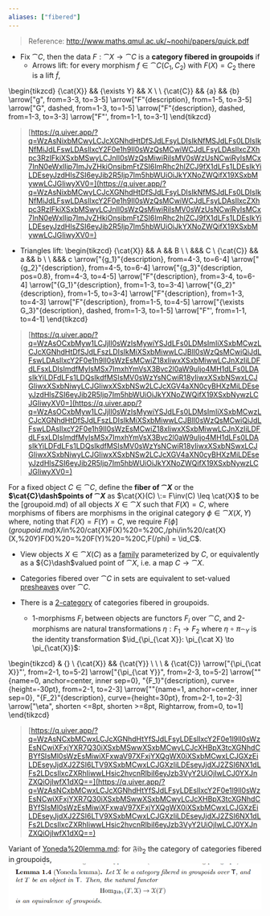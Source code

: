 ```yaml
---
aliases: ["fibered"]
---
```


> Reference: <http://www.maths.qmul.ac.uk/~noohi/papers/quick.pdf>

- Fix $\cat{C}$, then the data $F: \cat{X} \to \cat{C}$ is a **category fibered in groupoids** if 
	- Arrows lift: for every morphism $f\in \cat{C}(C_1, C_2)$ with $F(X) = C_2$ there is a lift $\tilde f$,

\begin{tikzcd}
	{\cat{X}} && {\exists Y} && X \\
	\\
	{\cat{C}} && {a} && {b}
	\arrow["g", from=3-3, to=3-5]
	\arrow["F"{description}, from=1-5, to=3-5]
	\arrow["G", dashed, from=1-3, to=1-5]
	\arrow["F"{description}, dashed, from=1-3, to=3-3]
	\arrow["F"', from=1-1, to=3-1]
\end{tikzcd}

  > [https://q.uiver.app/?q=WzAsNixbMCwyLCJcXGNhdHtDfSJdLFsyLDIsIkNfMSJdLFs0LDIsIkNfMiJdLFswLDAsIlxcY2F0e1h9Il0sWzQsMCwiWCJdLFsyLDAsIlxcZXhpc3RzIFkiXSxbMSwyLCJnIl0sWzQsMiwiRiIsMV0sWzUsNCwiRyIsMCx7InN0eWxlIjp7ImJvZHkiOnsibmFtZSI6ImRhc2hlZCJ9fX1dLFs1LDEsIkYiLDEseyJzdHlsZSI6eyJib2R5Ijp7Im5hbWUiOiJkYXNoZWQifX19XSxbMywwLCJGIiwyXV0=](https://q.uiver.app/?q=WzAsNixbMCwyLCJcXGNhdHtDfSJdLFsyLDIsIkNfMSJdLFs0LDIsIkNfMiJdLFswLDAsIlxcY2F0e1h9Il0sWzQsMCwiWCJdLFsyLDAsIlxcZXhpc3RzIFkiXSxbMSwyLCJnIl0sWzQsMiwiRiIsMV0sWzUsNCwiRyIsMCx7InN0eWxlIjp7ImJvZHkiOnsibmFtZSI6ImRhc2hlZCJ9fX1dLFs1LDEsIkYiLDEseyJzdHlsZSI6eyJib2R5Ijp7Im5hbWUiOiJkYXNoZWQifX19XSxbMywwLCJGIiwyXV0=)

  - Triangles lift: 
\begin{tikzcd}
	{\cat{X}} && A && B \\
	\\
	&&& C \\
	{\cat{C}} && a && b \\
	\\
	&&& c
	\arrow["{g_1}"{description}, from=4-3, to=6-4]
	\arrow["{g_2}"{description}, from=4-5, to=6-4]
	\arrow["{g_3}"{description, pos=0.8}, from=4-3, to=4-5]
	\arrow["F"{description}, from=3-4, to=6-4]
	\arrow["{G_1}"{description}, from=1-3, to=3-4]
	\arrow["{G_2}"{description}, from=1-5, to=3-4]
	\arrow["F"{description}, from=1-3, to=4-3]
	\arrow["F"{description}, from=1-5, to=4-5]
	\arrow["{\exists G_3}"{description}, dashed, from=1-3, to=1-5]
	\arrow["F"', from=1-1, to=4-1]
\end{tikzcd}

> [https://q.uiver.app/?q=WzAsOCxbMyw1LCJjIl0sWzIsMywiYSJdLFs0LDMsImIiXSxbMCwzLCJcXGNhdHtDfSJdLFszLDIsIkMiXSxbMiwwLCJBIl0sWzQsMCwiQiJdLFswLDAsIlxcY2F0e1h9Il0sWzEsMCwiZ18xIiwxXSxbMiwwLCJnXzIiLDFdLFsxLDIsImdfMyIsMSx7ImxhYmVsX3Bvc2l0aW9uIjo4MH1dLFs0LDAsIkYiLDFdLFs1LDQsIkdfMSIsMV0sWzYsNCwiR18yIiwxXSxbNSwxLCJGIiwxXSxbNiwyLCJGIiwxXSxbNSw2LCJcXGV4aXN0cyBHXzMiLDEseyJzdHlsZSI6eyJib2R5Ijp7Im5hbWUiOiJkYXNoZWQifX19XSxbNywzLCJGIiwyXV0=](https://q.uiver.app/?q=WzAsOCxbMyw1LCJjIl0sWzIsMywiYSJdLFs0LDMsImIiXSxbMCwzLCJcXGNhdHtDfSJdLFszLDIsIkMiXSxbMiwwLCJBIl0sWzQsMCwiQiJdLFswLDAsIlxcY2F0e1h9Il0sWzEsMCwiZ18xIiwxXSxbMiwwLCJnXzIiLDFdLFsxLDIsImdfMyIsMSx7ImxhYmVsX3Bvc2l0aW9uIjo4MH1dLFs0LDAsIkYiLDFdLFs1LDQsIkdfMSIsMV0sWzYsNCwiR18yIiwxXSxbNSwxLCJGIiwxXSxbNiwyLCJGIiwxXSxbNSw2LCJcXGV4aXN0cyBHXzMiLDEseyJzdHlsZSI6eyJib2R5Ijp7Im5hbWUiOiJkYXNoZWQifX19XSxbNywzLCJGIiwyXV0=)


For a fixed object $C\in \cat{C}$, define the **fiber of $\cat{X}$** or the **$\cat{C}\dash$points of $\cat{X}$** as $\cat{X}(C) \:= F\inv(C) \leq \cat{X}$ to be the [groupoid.md) of all objects $X\in \cat{X}$ such that $F(X) = C$, where morphisms of fibers are morphisms in the original category $\phi\in \cat{X}(X, Y)$ where, noting that $F(X) = F(Y) = C$, we require $F(\phi](groupoid.md)%20of%20all%20objects%20$X/in%20/cat{X}$%20such%20that%20$F(X)%20=%20C$,%20where%20morphisms%20of%20fibers%20are%20morphisms%20in%20the%20original%20category%20$/phi/in%20/cat{X}(X,%20Y)$%20where,%20noting%20that%20$F(X)%20=%20F(Y)%20=%20C$,%20we%20require%20$F(/phi) = \id_C$.

- View objects $X\in \cat{X}(C)$ as a [family](family) parameterized by $C$, or equivalently as a ${C}\dash$valued point of $\cat{X}$, i.e. a map $C\to \cat{X}$.

- Categories fibered over $\cat{C}$ in sets are equivalent to set-valued [presheaves](presheaves) over $\cat{C}$.


- There is a [2-category](2-category) of categories fibered in groupoids.

  - 1-morphisms $F_i$ between objects are functors $F_i$ over $\cat{C}$, and 2-morphisms are natural transformations $\eta: F_1 \to F_2$ where $\eta \circ \pi_{\cat Y}$ is the identity transformation $\id_{\pi_{\cat X}}: \pi_{\cat X} \to \pi_{\cat{X}}$:

\begin{tikzcd}
	& {} \\
	{\cat{X}} && {\cat{Y}} \\
	\\
	\\
	& {\cat{C}}
	\arrow["{\pi_{\cat X}}"', from=2-1, to=5-2]
	\arrow["{\pi_{\cat Y}}", from=2-3, to=5-2]
	\arrow[""{name=0, anchor=center, inner sep=0}, "{F_1}"{description}, curve={height=-30pt}, from=2-1, to=2-3]
	\arrow[""{name=1, anchor=center, inner sep=0}, "{F_2}"{description}, curve={height=30pt}, from=2-1, to=2-3]
	\arrow["\eta", shorten <=8pt, shorten >=8pt, Rightarrow, from=0, to=1]
\end{tikzcd}

> [https://q.uiver.app/?q=WzAsNCxbMCwxLCJcXGNhdHtYfSJdLFsyLDEsIlxcY2F0e1l9Il0sWzEsNCwiXFxjYXR7Q30iXSxbMSwwXSxbMCwyLCJcXHBpX3tcXGNhdCBYfSIsMl0sWzEsMiwiXFxwaV97XFxjYXQgWX0iXSxbMCwxLCJGXzEiLDEseyJjdXJ2ZSI6LTV9XSxbMCwxLCJGXzIiLDEseyJjdXJ2ZSI6NX1dLFs2LDcsIlxcZXRhIiwwLHsic2hvcnRlbiI6eyJzb3VyY2UiOjIwLCJ0YXJnZXQiOjIwfX1dXQ==](https://q.uiver.app/?q=WzAsNCxbMCwxLCJcXGNhdHtYfSJdLFsyLDEsIlxcY2F0e1l9Il0sWzEsNCwiXFxjYXR7Q30iXSxbMSwwXSxbMCwyLCJcXHBpX3tcXGNhdCBYfSIsMl0sWzEsMiwiXFxwaV97XFxjYXQgWX0iXSxbMCwxLCJGXzEiLDEseyJjdXJ2ZSI6LTV9XSxbMCwxLCJGXzIiLDEseyJjdXJ2ZSI6NX1dLFs2LDcsIlxcZXRhIiwwLHsic2hvcnRlbiI6eyJzb3VyY2UiOjIwLCJ0YXJnZXQiOjIwfX1dXQ==)



Variant of [Yoneda%20lemma.md](Yoneda%20lemma.md): for $\mathfrak{Fib}_2$ the category of categories fibered in groupoids, 
![](_attachments/Pasted%20image%2020210511204947.png)